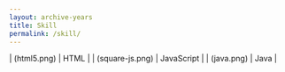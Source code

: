 ```yaml
---
layout: archive-years
title: Skill
permalink: /skill/
---
```



| (html5.png) | HTML |
| (square-js.png) | JavaScript |
| (java.png) | Java |
